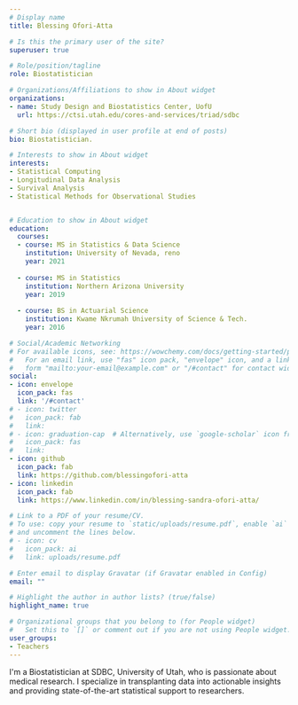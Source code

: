 ```yaml
---
# Display name
title: Blessing Ofori-Atta

# Is this the primary user of the site?
superuser: true

# Role/position/tagline
role: Biostatistician

# Organizations/Affiliations to show in About widget
organizations:
- name: Study Design and Biostatistics Center, UofU
  url: https://ctsi.utah.edu/cores-and-services/triad/sdbc

# Short bio (displayed in user profile at end of posts)
bio: Biostatistician.

# Interests to show in About widget
interests:
- Statistical Computing
- Longitudinal Data Analysis
- Survival Analysis
- Statistical Methods for Observational Studies


# Education to show in About widget
education:
  courses:
  - course: MS in Statistics & Data Science
    institution: University of Nevada, reno
    year: 2021
    
  - course: MS in Statistics 
    institution: Northern Arizona University
    year: 2019
    
  - course: BS in Actuarial Science
    institution: Kwame Nkrumah University of Science & Tech.
    year: 2016

# Social/Academic Networking
# For available icons, see: https://wowchemy.com/docs/getting-started/page-builder/#icons
#   For an email link, use "fas" icon pack, "envelope" icon, and a link in the
#   form "mailto:your-email@example.com" or "/#contact" for contact widget.
social:
- icon: envelope
  icon_pack: fas
  link: '/#contact'
# - icon: twitter
#   icon_pack: fab
#   link: 
# - icon: graduation-cap  # Alternatively, use `google-scholar` icon from `ai` icon pack
#   icon_pack: fas
#   link: 
- icon: github
  icon_pack: fab
  link: https://github.com/blessingofori-atta
- icon: linkedin
  icon_pack: fab
  link: https://www.linkedin.com/in/blessing-sandra-ofori-atta/

# Link to a PDF of your resume/CV.
# To use: copy your resume to `static/uploads/resume.pdf`, enable `ai` icons in `params.toml`, 
# and uncomment the lines below.
# - icon: cv
#   icon_pack: ai
#   link: uploads/resume.pdf

# Enter email to display Gravatar (if Gravatar enabled in Config)
email: ""

# Highlight the author in author lists? (true/false)
highlight_name: true

# Organizational groups that you belong to (for People widget)
#   Set this to `[]` or comment out if you are not using People widget.
user_groups:
- Teachers
---
```


I'm a Biostatistician at SDBC, University of Utah, who is passionate about medical research. I specialize in transplanting data into actionable insights and providing state-of-the-art statistical support to researchers. 


